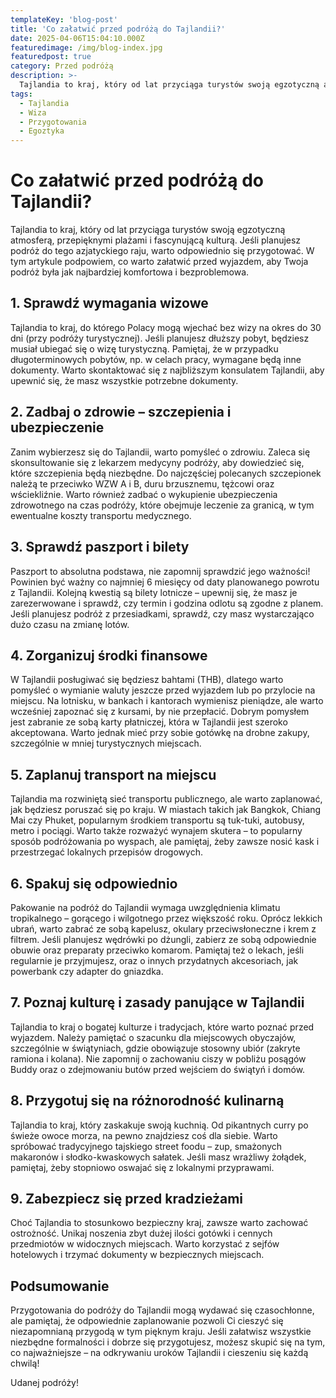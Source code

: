```yaml
---
templateKey: 'blog-post'
title: 'Co załatwić przed podróżą do Tajlandii?'
date: 2025-04-06T15:04:10.000Z
featuredimage: /img/blog-index.jpg
featuredpost: true
category: Przed podróżą
description: >-
  Tajlandia to kraj, który od lat przyciąga turystów swoją egzotyczną atmosferą, przepięknymi plażami i fascynującą kulturą. Jeśli planujesz podróż do tego azjatyckiego raju, warto odpowiednio się przygotować.
tags:
  - Tajlandia
  - Wiza
  - Przygotowania
  - Egoztyka
---
```


# Co załatwić przed podróżą do Tajlandii?

Tajlandia to kraj, który od lat przyciąga turystów swoją egzotyczną atmosferą, przepięknymi plażami i fascynującą kulturą. Jeśli planujesz podróż do tego azjatyckiego raju, warto odpowiednio się przygotować. W tym artykule podpowiem, co warto załatwić przed wyjazdem, aby Twoja podróż była jak najbardziej komfortowa i bezproblemowa.

## 1. Sprawdź wymagania wizowe

Tajlandia to kraj, do którego Polacy mogą wjechać bez wizy na okres do 30 dni (przy podróży turystycznej). Jeśli planujesz dłuższy pobyt, będziesz musiał ubiegać się o wizę turystyczną. Pamiętaj, że w przypadku długoterminowych pobytów, np. w celach pracy, wymagane będą inne dokumenty. Warto skontaktować się z najbliższym konsulatem Tajlandii, aby upewnić się, że masz wszystkie potrzebne dokumenty.

## 2. Zadbaj o zdrowie – szczepienia i ubezpieczenie

Zanim wybierzesz się do Tajlandii, warto pomyśleć o zdrowiu. Zaleca się skonsultowanie się z lekarzem medycyny podróży, aby dowiedzieć się, które szczepienia będą niezbędne. Do najczęściej polecanych szczepionek należą te przeciwko WZW A i B, duru brzusznemu, tężcowi oraz wściekliźnie. Warto również zadbać o wykupienie ubezpieczenia zdrowotnego na czas podróży, które obejmuje leczenie za granicą, w tym ewentualne koszty transportu medycznego.

## 3. Sprawdź paszport i bilety

Paszport to absolutna podstawa, nie zapomnij sprawdzić jego ważności! Powinien być ważny co najmniej 6 miesięcy od daty planowanego powrotu z Tajlandii. Kolejną kwestią są bilety lotnicze – upewnij się, że masz je zarezerwowane i sprawdź, czy termin i godzina odlotu są zgodne z planem. Jeśli planujesz podróż z przesiadkami, sprawdź, czy masz wystarczająco dużo czasu na zmianę lotów.

## 4. Zorganizuj środki finansowe

W Tajlandii posługiwać się będziesz bahtami (THB), dlatego warto pomyśleć o wymianie waluty jeszcze przed wyjazdem lub po przylocie na miejscu. Na lotnisku, w bankach i kantorach wymienisz pieniądze, ale warto wcześniej zapoznać się z kursami, by nie przepłacić. Dobrym pomysłem jest zabranie ze sobą karty płatniczej, która w Tajlandii jest szeroko akceptowana. Warto jednak mieć przy sobie gotówkę na drobne zakupy, szczególnie w mniej turystycznych miejscach.

## 5. Zaplanuj transport na miejscu

Tajlandia ma rozwiniętą sieć transportu publicznego, ale warto zaplanować, jak będziesz poruszać się po kraju. W miastach takich jak Bangkok, Chiang Mai czy Phuket, popularnym środkiem transportu są tuk-tuki, autobusy, metro i pociągi. Warto także rozważyć wynajem skutera – to popularny sposób podróżowania po wyspach, ale pamiętaj, żeby zawsze nosić kask i przestrzegać lokalnych przepisów drogowych.

## 6. Spakuj się odpowiednio

Pakowanie na podróż do Tajlandii wymaga uwzględnienia klimatu tropikalnego – gorącego i wilgotnego przez większość roku. Oprócz lekkich ubrań, warto zabrać ze sobą kapelusz, okulary przeciwsłoneczne i krem z filtrem. Jeśli planujesz wędrówki po dżungli, zabierz ze sobą odpowiednie obuwie oraz preparaty przeciwko komarom. Pamiętaj też o lekach, jeśli regularnie je przyjmujesz, oraz o innych przydatnych akcesoriach, jak powerbank czy adapter do gniazdka.

## 7. Poznaj kulturę i zasady panujące w Tajlandii

Tajlandia to kraj o bogatej kulturze i tradycjach, które warto poznać przed wyjazdem. Należy pamiętać o szacunku dla miejscowych obyczajów, szczególnie w świątyniach, gdzie obowiązuje stosowny ubiór (zakryte ramiona i kolana). Nie zapomnij o zachowaniu ciszy w pobliżu posągów Buddy oraz o zdejmowaniu butów przed wejściem do świątyń i domów.

## 8. Przygotuj się na różnorodność kulinarną

Tajlandia to kraj, który zaskakuje swoją kuchnią. Od pikantnych curry po świeże owoce morza, na pewno znajdziesz coś dla siebie. Warto spróbować tradycyjnego tajskiego street foodu – zup, smażonych makaronów i słodko-kwaskowych sałatek. Jeśli masz wrażliwy żołądek, pamiętaj, żeby stopniowo oswajać się z lokalnymi przyprawami.

## 9. Zabezpiecz się przed kradzieżami

Choć Tajlandia to stosunkowo bezpieczny kraj, zawsze warto zachować ostrożność. Unikaj noszenia zbyt dużej ilości gotówki i cennych przedmiotów w widocznych miejscach. Warto korzystać z sejfów hotelowych i trzymać dokumenty w bezpiecznych miejscach.

## Podsumowanie

Przygotowania do podróży do Tajlandii mogą wydawać się czasochłonne, ale pamiętaj, że odpowiednie zaplanowanie pozwoli Ci cieszyć się niezapomnianą przygodą w tym pięknym kraju. Jeśli załatwisz wszystkie niezbędne formalności i dobrze się przygotujesz, możesz skupić się na tym, co najważniejsze – na odkrywaniu uroków Tajlandii i cieszeniu się każdą chwilą!

Udanej podróży!
